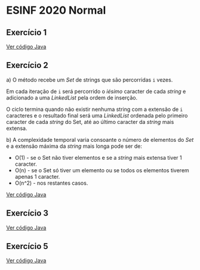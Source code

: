 # ESINF 2020 Normal

## Exercício 1

[Ver código Java](../src/e2020_normal/ex1.java)

## Exercício 2

a) O método recebe um _Set_ de strings que são percorridas ``i`` vezes.

Em cada iteração de ``i`` será percorrido o _iésimo_ caracter de cada _string_ e adicionado a uma _LinkedList_ pela ordem
de inserção.

O ciclo termina quando não existir nenhuma string com a extensão de ``i`` caracteres e o resultado final será uma
_LinkedList_ ordenada pelo primeiro caracter de cada _string_ do Set, até ao último caracter da _string_ mais extensa.

b) A complexidade temporal varia consoante o número de elementos do _Set_ e a extensão máxima da _string_ mais longa
pode ser de:
- O(1) - se o Set não tiver elementos e se a _string_ mais extensa tiver 1 caracter.
- O(n) - se o Set só tiver um elemento ou se todos os elementos tiverem apenas 1 caracter.
- O(n^2) - nos restantes casos.

[Ver código Java](../src/e2020_normal/ex2.java)

## Exercício 3

[Ver código Java](../src/e2020_normal/ex3.java)

## Exercício 5

[Ver código Java](../src/e2020_normal/ex5.java)
